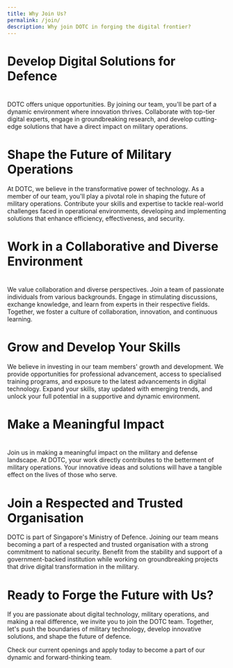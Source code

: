 ```yaml
---
title: Why Join Us?
permalink: /join/
description: Why join DOTC in forging the digital frontier?
---
```

# Develop Digital Solutions for Defence
# 
DOTC offers unique opportunities. By joining our team, you'll be part of a dynamic environment where innovation thrives. Collaborate with top-tier digital experts, engage in groundbreaking research, and develop cutting-edge solutions that have a direct impact on military operations.
    
# Shape the Future of Military Operations
At DOTC, we believe in the transformative power of technology. As a member of our team, you'll play a pivotal role in shaping the future of military operations. Contribute your skills and expertise to tackle real-world challenges faced in operational environments, developing and implementing solutions that enhance efficiency, effectiveness, and security.
    
# Work in a Collaborative and Diverse Environment
# 
We value collaboration and diverse perspectives. Join a team of passionate individuals from various backgrounds. Engage in stimulating discussions, exchange knowledge, and learn from experts in their respective fields. Together, we foster a culture of collaboration, innovation, and continuous learning.
    
# Grow and Develop Your Skills
We believe in investing in our team members' growth and development. We provide opportunities for professional advancement, access to specialised training programs, and exposure to the latest advancements in digital technology. Expand your skills, stay updated with emerging trends, and unlock your full potential in a supportive and dynamic environment.
    
# Make a Meaningful Impact
# 
Join us in making a meaningful impact on the military and defense landscape. At DOTC, your work directly contributes to the betterment of military operations. Your innovative ideas and solutions will have a tangible effect on the lives of those who serve.
    
# Join a Respected and Trusted Organisation
DOTC is part of Singapore's Ministry of Defence. Joining our team means becoming a part of a respected and trusted organisation with a strong commitment to national security. Benefit from the stability and support of a government-backed institution while working on groundbreaking projects that drive digital transformation in the military.
    
# Ready to Forge the Future with Us?
If you are passionate about digital technology, military operations, and making a real difference, we invite you to join the DOTC team. Together, let's push the boundaries of military technology, develop innovative solutions, and shape the future of defence.

Check our current openings and apply today to become a part of our dynamic and forward-thinking team.